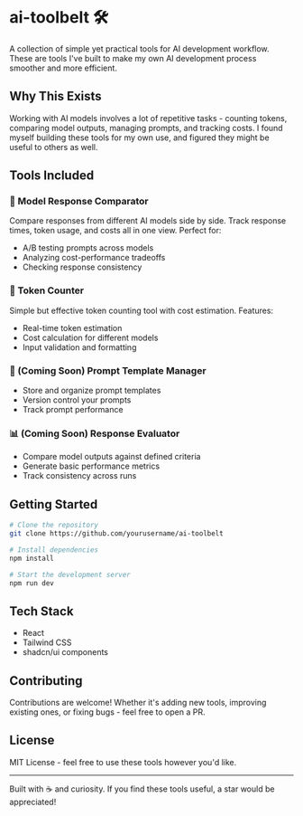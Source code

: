 # ai-toolbelt 🛠️

A collection of simple yet practical tools for AI development workflow. These are tools I've built to make my own AI development process smoother and more efficient.

## Why This Exists

Working with AI models involves a lot of repetitive tasks - counting tokens, comparing model outputs, managing prompts, and tracking costs. I found myself building these tools for my own use, and figured they might be useful to others as well.

## Tools Included

### 🔄 Model Response Comparator
Compare responses from different AI models side by side. Track response times, token usage, and costs all in one view. Perfect for:
- A/B testing prompts across models
- Analyzing cost-performance tradeoffs
- Checking response consistency

### 🔢 Token Counter
Simple but effective token counting tool with cost estimation. Features:
- Real-time token estimation
- Cost calculation for different models
- Input validation and formatting

### 🎯 (Coming Soon) Prompt Template Manager
- Store and organize prompt templates
- Version control your prompts
- Track prompt performance

### 📊 (Coming Soon) Response Evaluator
- Compare model outputs against defined criteria
- Generate basic performance metrics
- Track consistency across runs

## Getting Started

```bash
# Clone the repository
git clone https://github.com/yourusername/ai-toolbelt

# Install dependencies
npm install

# Start the development server
npm run dev
```

## Tech Stack
- React
- Tailwind CSS
- shadcn/ui components

## Contributing

Contributions are welcome! Whether it's adding new tools, improving existing ones, or fixing bugs - feel free to open a PR.

## License

MIT License - feel free to use these tools however you'd like.

---

Built with ☕ and curiosity. If you find these tools useful, a star would be appreciated!
